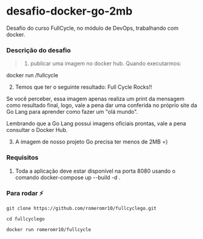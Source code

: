 # desafio-docker-go-2mb
Desafio do curso FullCycle, no módulo de DevOps, trabalhando com docker.

### Descrição do desafio
> 1) publicar uma imagem no docker hub. Quando executarmos:

docker run <seu-user>/fullcycle

2) Temos que ter o seguinte resultado: Full Cycle Rocks!!

Se você perceber, essa imagem apenas realiza um print da mensagem como resultado final, logo, vale a pena dar uma conferida no próprio site da Go Lang para aprender como fazer um "olá mundo".

Lembrando que a Go Lang possui imagens oficiais prontas, vale a pena consultar o Docker Hub.

3) A imagem de nosso projeto Go precisa ter menos de 2MB =)

### Requisitos
1. Toda a aplicação deve estar disponível na porta 8080 usando o comando docker-compose up --build -d .


### Para rodar :zap:
```
git clone https://github.com/romeromr10/fullcyclego.git

cd fullcyclego

docker run romeromr10/fullcycle
```
<br/>
<br/>
